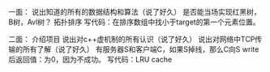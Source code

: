 一面：
    说出知道的所有的数据结构和算法（说了好久）
    是否能当场实现红黑树，B树，Avl树？
    拓扑排序
    写代码：在排序数组中找小于target的第一个元素位置。
    
二面：
    介绍项目
    说出对c++虚机制的所有认识（说了好久）
    说出对网络中TCP传输的所有了解（说了好久）
    有服务器S和客户端C，如果S掉线，那么C向S write后返回值：为0，因为不成功。
    写代码：LRU cache
